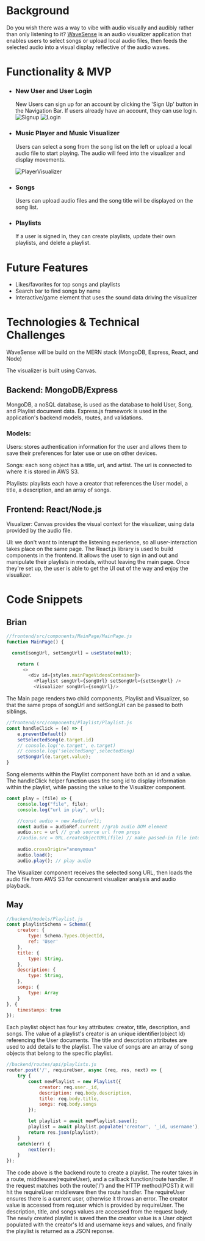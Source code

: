 # Background

Do you wish there was a way to vibe with audio visually and audibly rather than only listening to it? [WaveSense](https://wavesense.herokuapp.com/ "WaveSense") is an audio visualizer application that enables users to select songs or upload local audio files, then feeds the selected audio into a visual display reflective of the audio waves. 

# Functionality & MVP
- ### New User and User Login
    New Users can sign up for an account by clicking the 'Sign Up' button in the Navigation Bar. If users already have an account, they can use login.
    ![Signup](./signup.png)
    ![Login](./login.png)

- ### Music Player and Music Visualizer
    Users can select a song from the song list on the left or upload a local audio file to start playing. The audio will feed into the visualizer and display movements.

    ![PlayerVisualizer](./playervisualizer.png)

- ### Songs
    Users can upload audio files and the song title will be displayed on the song list. 

- ### Playlists
    If a user is signed in, they can create playlists, update their own playlists, and delete a playlist. 


# Future Features
- Likes/favorites for top songs and playlists
- Search bar to find songs by name
- Interactive/game element that uses the sound data driving the visualizer

# Technologies & Technical Challenges

WaveSense will be build on the MERN stack  (MongoDB, Express, React, and Node)

The visualizer is built using Canvas.

## Backend: MongoDB/Express

MongoDB, a noSQL database, is used as the database to hold User, Song, and Playlist document data. Express.js framework is used in the application's backend models, routes, and validations.

### Models:
Users: stores authentication information for the user and allows them to save their preferences for later use or use on other devices.

Songs: each song object has a title, url, and artist. The url is connected to where it is stored in AWS S3.

Playlists: playlists each have a creator that references the User model, a title, a description, and an array of songs.

## Frontend: React/Node.js

Visualizer: Canvas provides the visual context for the visualizer, using data provided by the audio file.

UI: we don't want to interupt the listening experience, so all user-interaction takes place on the same page. The React.js library is used to build components in the frontend. It allows the user to sign in and out and manipulate their playlists in modals, without leaving the main page. Once they're set up, the user is able to get the UI out of the way and enjoy the visualizer.


# Code Snippets
## Brian

```javascript 
//frontend/src/components/MainPage/MainPage.js
function MainPage() {

  const[songUrl, setSongUrl] = useState(null);

    return (
      <>
        <div id={styles.mainPageVideosContainer}>
          <Playlist songUrl={songUrl} setSongUrl={setSongUrl} />
          <Visualizer songUrl={songUrl}/>

```
The Main page renders two child components, Playlist and Visualizer, so that the same props of songUrl and setSongUrl can be passed to both siblings.
```javascript
//frontend/src/components/Playlist/Playlist.js
const handleClick = (e) => {
    e.preventDefault()
    setSelectedSong(e.target.id)
    // console.log('e.target', e.target)
    // console.log('selectedSong',selectedSong)
    setSongUrl(e.target.value);
}
```
Song elements within the Playlist component have both an id and a value. The handleClick helper function uses the song id to display information within the playlist, while passing the value to the Visualizer component. 
```javascript
const play = (file) => {
    console.log("file", file);
    console.log("url in play", url);

    //const audio = new Audio(url);
    const audio = audioRef.current //grab audio DOM element
    audio.src = url // grab source url from props
    //audio.src = URL.createObjectURL(file) // make passed-in file into dataURL
    
    audio.crossOrigin="anonymous"
    audio.load();
    audio.play(); // play audio
```
The Visualizer component receives the selected song URL, then loads the audio file from AWS S3 for concurrent visualizer analysis and audio playback. 

## May
```javascript
//backend/models/Playlist.js
const playlistSchema = Schema({
    creator: {
        type: Schema.Types.ObjectId,
        ref: 'User'
    },
    title: {
        type: String,
    },
    description: {
        type: String,
    }, 
    songs: {
        type: Array
    }
}, {
    timestamps: true
});
```
Each playlist object has four key attributes: creator, title, description, and songs. The value of a playlist's creator is an unique identifier(object Id) referencing the User documents. The title and description attributes are used to add details to the playlist. The value of songs are an array of song objects that belong to the specific playlist.  

```javascript 
//backend/routes/api/playlists.js
router.post('/', requireUser, async (req, res, next) => {
    try {
        const newPlaylist = new Playlist({
            creator: req.user._id,
            description: req.body.description,
            title: req.body.title, 
            songs: req.body.songs
        });

        let playlist = await newPlaylist.save();
        playlist = await playlist.populate('creator', '_id, username');
        return res.json(playlist);
    }
    catch(err) {
        next(err);
    }
});
```
The code above is the backend route to create a playlist. The router takes in a route, middleware(requireUser), and a callback function/route handler. If the request matches both the route('/') and the HTTP method(POST) it will hit the requireUser middleware then the route handler. The requireUser ensures there is a current user, otherwise it throws an error. The creator value is accessed from req.user which is provided by requireUser. The description, title, and songs values are accessed from the request body. The newly created playlist is saved then the creator value is a User object populated with the creator's Id and username keys and values, and finally the playlist is returned as a JSON reponse. 
